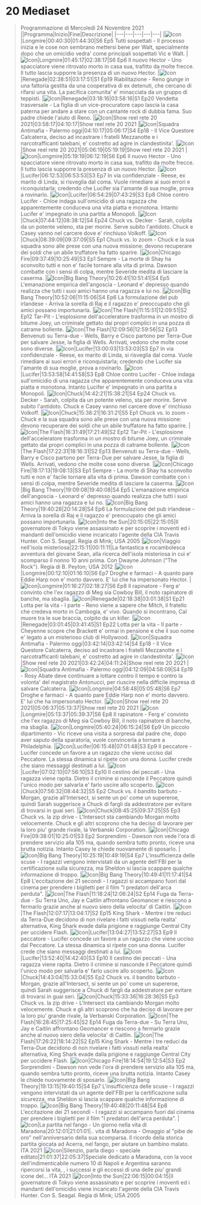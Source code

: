 # 20 Mediaset
> Programmazione di Mercoledì 24 Novembre 2021
||Programma|Inizio|Fine|Descrizione|
|---|---|---|---|---|
|![Icon](https://guidatv.sky.it/uuid/1e7b81af-a714-4f6e-851c-5e5c6745c140/cover?md5ChecksumParam=0fca8effec38ddf0684c936bdbecb9eb)|Longmire|00:40:30|01:44:30|S6 Ep5 Tutti sospettati - Il processo inizia e le cose non sembrano mettersi bene per Walt, specialmente dopo che un omicidio vedra' come principali sospettati Vic e Walt.
|![Icon](https://guidatv.sky.it/uuid/3ed49676-4aeb-4a0d-8afa-b931ddd2414e/cover?md5ChecksumParam=0fca8effec38ddf0684c936bdbecb9eb)|Longmire|01:45:17|02:38:17|S6 Ep6 Il nuovo Hector - Uno spacciatore viene ritrovato morto in casa sua, trafitto da molte frecce. Il tutto lascia supporre la presenza di un nuovo Hector.
|![Icon](https://guidatv.sky.it/uuid/e96f7f2e-fefe-4029-9a5f-0d61a31ec450/cover?md5ChecksumParam=b44b83119d43baaa505c1e594293d959)|Renegade|02:38:51|03:17:51|S1 Ep19 Riabilitazione - Reno giunge in una fattoria gestita da una cooperativa di ex detenuti, che cercano di rifarsi una vita. La pacifica comunita' e' minacciata da un gruppo di teppisti.
|![Icon](https://guidatv.sky.it/uuid/5e3e7762-14ff-482a-af9c-7021a8e19409/cover?md5ChecksumParam=b44b83119d43baaa505c1e594293d959)|Renegade|03:18:16|03:58:16|S1 Ep20 Vendetta trasversale - La figlia di un vice-procuratore capo lascia la casa paterna per andare a stare con un cantante rock di dubbia fama. Suo padre chiede l'aiuto di Reno.
|![Icon](https://guidatv.sky.it/uuid/intrattenimento_cover_oiOcEGjG-.png)|Show reel rete 20 2021|03:58:17|04:10:17|Show reel rete 20 2021
|![Icon](https://guidatv.sky.it/uuid/60950110-385e-4dc4-803a-d9f1c1d1a240/cover?md5ChecksumParam=ce58c00a850078fa7c3d48f2f33ba46e)|Squadra Antimafia - Palermo oggi|04:10:17|05:06:17|S4 Ep18 - Il Vice Questore Calcaterra, deciso ad incastrare i fratelli Mezzanotte e i narcotrafficanti talebani, e' costretto ad agire in clandestinita'.
|![Icon](https://guidatv.sky.it/uuid/intrattenimento_cover_oiOcEGjG-.png)|Show reel rete 20 2021|05:06:19|05:19:19|Show reel rete 20 2021
|![Icon](https://guidatv.sky.it/uuid/3ed49676-4aeb-4a0d-8afa-b931ddd2414e/cover?md5ChecksumParam=0fca8effec38ddf0684c936bdbecb9eb)|Longmire|05:19:19|06:12:19|S6 Ep6 Il nuovo Hector - Uno spacciatore viene ritrovato morto in casa sua, trafitto da molte frecce. Il tutto lascia supporre la presenza di un nuovo Hector.
|![Icon](https://guidatv.sky.it/uuid/aeb53964-20dd-49ed-8d9d-4d3e12ac74c9/cover?md5ChecksumParam=ac5fffb2c52e2a3a37addb4172653ecc)|Lucifer|06:12:53|06:53:53|S3 Ep7 In via confidenziale - Reese, ex marito di Linda, si risveglia dal coma. Vuole rimediare ai suoi errori e riconquistarla; credendo che Lucifer sia l'amante di sua moglie, prova a rovinarlo.
|![Icon](https://guidatv.sky.it/uuid/8a7c13b0-b38c-4e86-84d5-261ae40ecdf2/cover?md5ChecksumParam=5c32ec357bcbf12eaed23e6357a08d04)|Lucifer|06:54:29|07:43:29|S3 Ep8 Chloe contro Lucifer - Chloe indaga sull'omicidio di una ragazza che apparentemente conduceva una vita piatta e monotona. Intanto Lucifer e' impegnato in una partita a Monopoli.
|![Icon](https://guidatv.sky.it/uuid/84a908ae-bab4-4427-95c1-fb2a268804d1/cover?md5ChecksumParam=03359beaaca09698ee818e3215dcda7a)|Chuck|07:44:12|08:38:12|S4 Ep24 Chuck vs. Decker - Sarah, colpita da un potente veleno, sta per morire. Serve subito l'antidoto. Chuck e Casey vanno nel carcere dove e' rinchiuso Volkoff.
|![Icon](https://guidatv.sky.it/uuid/538014c4-2bfc-4b07-9216-54a6dd93867b/cover?md5ChecksumParam=00056dc02042bc44d89ef178b622a37c)|Chuck|08:39:09|09:37:09|S5 Ep1 Chuck vs. lo zoom - Chuck e la sua squadra sono alle prese con una nuova missione: devono recuperare dei soldi che un abile truffatore ha fatto sparire.
|![Icon](https://guidatv.sky.it/uuid/2aead514-5e5f-4e70-a92b-e480d744fbeb/cover?md5ChecksumParam=1ee54bdd3db06bb869e7014221912ac3)|Chicago Fire|09:37:49|10:25:49|S3 Ep1 Sempre - La morte di Shay ha sconvolto tutti e non e' facile tornare alla vita di prima. Dawson combatte con i sensi di colpa, mentre Severide medita di lasciare la caserma.
|![Icon](https://guidatv.sky.it/uuid/187d2e98-2ee7-4455-b656-3cb94c7964bb/cover?md5ChecksumParam=ff2aa1663505cf45765fa920870bc764)|Big Bang Theory|10:26:41|10:51:41|S4 Ep5 L'emanazione empirica dell'angoscia - Leonard e' depresso quando realizza che tutti i suoi amici hanno una ragazza e lui no.
|![Icon](https://guidatv.sky.it/uuid/e6ec69c1-82ee-42ef-a297-6ddfd9ce8f3b/cover?md5ChecksumParam=ff2aa1663505cf45765fa920870bc764)|Big Bang Theory|10:52:06|11:15:06|S4 Ep6 La formulazione del pub irlandese - Arriva la sorella di Raj e il ragazzo e' preoccupato che gli amici possano importunarla.
|![Icon](https://guidatv.sky.it/uuid/7fd54889-9b0e-4e5a-b6f0-30dc3fced85a/cover?md5ChecksumParam=4a176dab04c86b0e0010540df95335a9)|The Flash|11:15:51|12:09:51|S2 Ep12 Tar-Pit - L'esplosione dell'acceleratore trasforma in un mostro di bitume Joey, un criminale gettato dai propri complici in una pozza di catrame bollente.
|![Icon](https://guidatv.sky.it/uuid/adaa97c3-91a9-4be6-b7d7-8c65498006ab/cover?md5ChecksumParam=4a176dab04c86b0e0010540df95335a9)|The Flash|12:09:56|12:59:56|S2 Ep13 Benvenuti su Terra-due - Wells, Barry e Cisco partono per Terra-Due per salvare Jesse, la figlia di Wells. Arrivati, vedono che molte cose sono diverse.
|![Icon](https://guidatv.sky.it/uuid/aeb53964-20dd-49ed-8d9d-4d3e12ac74c9/cover?md5ChecksumParam=ac5fffb2c52e2a3a37addb4172653ecc)|Lucifer|13:00:03|13:53:03|S3 Ep7 In via confidenziale - Reese, ex marito di Linda, si risveglia dal coma. Vuole rimediare ai suoi errori e riconquistarla; credendo che Lucifer sia l'amante di sua moglie, prova a rovinarlo.
|![Icon](https://guidatv.sky.it/uuid/8a7c13b0-b38c-4e86-84d5-261ae40ecdf2/cover?md5ChecksumParam=5c32ec357bcbf12eaed23e6357a08d04)|Lucifer|13:53:58|14:41:58|S3 Ep8 Chloe contro Lucifer - Chloe indaga sull'omicidio di una ragazza che apparentemente conduceva una vita piatta e monotona. Intanto Lucifer e' impegnato in una partita a Monopoli.
|![Icon](https://guidatv.sky.it/uuid/84a908ae-bab4-4427-95c1-fb2a268804d1/cover?md5ChecksumParam=03359beaaca09698ee818e3215dcda7a)|Chuck|14:42:21|15:38:21|S4 Ep24 Chuck vs. Decker - Sarah, colpita da un potente veleno, sta per morire. Serve subito l'antidoto. Chuck e Casey vanno nel carcere dove e' rinchiuso Volkoff.
|![Icon](https://guidatv.sky.it/uuid/538014c4-2bfc-4b07-9216-54a6dd93867b/cover?md5ChecksumParam=00056dc02042bc44d89ef178b622a37c)|Chuck|15:38:21|16:31:21|S5 Ep1 Chuck vs. lo zoom - Chuck e la sua squadra sono alle prese con una nuova missione: devono recuperare dei soldi che un abile truffatore ha fatto sparire.
|![Icon](https://guidatv.sky.it/uuid/7fd54889-9b0e-4e5a-b6f0-30dc3fced85a/cover?md5ChecksumParam=4a176dab04c86b0e0010540df95335a9)|The Flash|16:31:49|17:21:49|S2 Ep12 Tar-Pit - L'esplosione dell'acceleratore trasforma in un mostro di bitume Joey, un criminale gettato dai propri complici in una pozza di catrame bollente.
|![Icon](https://guidatv.sky.it/uuid/adaa97c3-91a9-4be6-b7d7-8c65498006ab/cover?md5ChecksumParam=4a176dab04c86b0e0010540df95335a9)|The Flash|17:22:31|18:16:31|S2 Ep13 Benvenuti su Terra-due - Wells, Barry e Cisco partono per Terra-Due per salvare Jesse, la figlia di Wells. Arrivati, vedono che molte cose sono diverse.
|![Icon](https://guidatv.sky.it/uuid/2aead514-5e5f-4e70-a92b-e480d744fbeb/cover?md5ChecksumParam=1ee54bdd3db06bb869e7014221912ac3)|Chicago Fire|18:17:13|19:08:13|S3 Ep1 Sempre - La morte di Shay ha sconvolto tutti e non e' facile tornare alla vita di prima. Dawson combatte con i sensi di colpa, mentre Severide medita di lasciare la caserma.
|![Icon](https://guidatv.sky.it/uuid/187d2e98-2ee7-4455-b656-3cb94c7964bb/cover?md5ChecksumParam=ff2aa1663505cf45765fa920870bc764)|Big Bang Theory|19:09:08|19:40:08|S4 Ep5 L'emanazione empirica dell'angoscia - Leonard e' depresso quando realizza che tutti i suoi amici hanno una ragazza e lui no.
|![Icon](https://guidatv.sky.it/uuid/e6ec69c1-82ee-42ef-a297-6ddfd9ce8f3b/cover?md5ChecksumParam=ff2aa1663505cf45765fa920870bc764)|Big Bang Theory|19:40:28|20:14:28|S4 Ep6 La formulazione del pub irlandese - Arriva la sorella di Raj e il ragazzo e' preoccupato che gli amici possano importunarla.
|![Icon](https://guidatv.sky.it/uuid/88214538-7685-4e13-add9-56b2247f6371/cover?md5ChecksumParam=f6b5525aca3b6bc1b10b4bb29fb45249)|Into the Sun|20:15:05|22:15:05|Il governatore di Tokyo viene assassinato e per scoprire i moventi ed i mandanti dell'omicidio viene incaricato l'agente della CIA Travis Hunter. Con S. Seagal. Regia di Mink; USA 2005
|![Icon](https://guidatv.sky.it/uuid/d171d142-d40c-4feb-acfa-cbb8814ba194/cover?md5ChecksumParam=6c9d4f663aef2d2f48b1114c3d68b414)|Viaggio nell'isola misteriosa|22:15:11|00:11:11|La fantastica e rocambolesca avventura del giovane Sean, alla ricerca dell'isola misteriosa in cui e' scomparso il nonno 10 anni prima. Con Dwayne Johnson (&quot;The Rock&quot;). Regia di B. Peyton; USA 2012
|![Icon](https://guidatv.sky.it/uuid/1d0ce3f1-1ffb-4a37-bb6c-a1ffc83c5221/cover?md5ChecksumParam=0fca8effec38ddf0684c936bdbecb9eb)|Longmire|00:12:10|01:16:10|S6 Ep7 Droghe e farmaci - A quanto pare Eddie Harp non e' morto davvero. E' lui che ha impersonato Hector.
|![Icon](https://guidatv.sky.it/uuid/0bc19bfb-349d-4dea-86e0-2be4763af755/cover?md5ChecksumParam=0fca8effec38ddf0684c936bdbecb9eb)|Longmire|01:16:27|02:18:27|S6 Ep8 Il rapinatore - Ferg e' convinto che l'ex ragazzo di Meg sia Cowboy Bill, il noto rapinatore di banche, ma sbaglia.
|![Icon](https://guidatv.sky.it/uuid/73d56e75-5bce-488a-8162-b70fa758f79c/cover?md5ChecksumParam=b44b83119d43baaa505c1e594293d959)|Renegade|02:18:38|03:01:38|S1 Ep21 Lotta per la vita - I parte - Reno viene a sapere che Mitch, il fratello che credeva morto in Cambogia, e' vivo. Quando si incontrano, Cal muore tra le sue braccia, colpito da un killer.
|![Icon](https://guidatv.sky.it/uuid/8fe7639a-44dc-4031-9f11-638612fb7eb9/cover?md5ChecksumParam=b44b83119d43baaa505c1e594293d959)|Renegade|03:01:45|03:41:45|S1 Ep22 Lotta per la vita - II parte - Cheyenne scopre che Brackett e' ormai in pensione e che il suo nome e' legato a un misterioso club di Hollywood.
|![Icon](https://guidatv.sky.it/uuid/60950110-385e-4dc4-803a-d9f1c1d1a240/cover?md5ChecksumParam=ce58c00a850078fa7c3d48f2f33ba46e)|Squadra Antimafia - Palermo oggi|03:42:14|03:42:14|S4 Ep18 - Il Vice Questore Calcaterra, deciso ad incastrare i fratelli Mezzanotte e i narcotrafficanti talebani, e' costretto ad agire in clandestinita'.
|![Icon](https://guidatv.sky.it/uuid/intrattenimento_cover_oiOcEGjG-.png)|Show reel rete 20 2021|03:42:24|04:11:24|Show reel rete 20 2021
|![Icon](https://guidatv.sky.it/uuid/7f0e180d-1b71-4f7c-bcff-fa5ba955dc5d/cover?md5ChecksumParam=ce58c00a850078fa7c3d48f2f33ba46e)|Squadra Antimafia - Palermo oggi|04:12:09|04:58:09|S4 Ep19 - Rosy Abate deve continuare a lottare contro il tempo e contro la volonta' del magistrato Antonucci, per riuscire nella difficile impresa di salvare Calcaterra.
|![Icon](https://guidatv.sky.it/uuid/1d0ce3f1-1ffb-4a37-bb6c-a1ffc83c5221/cover?md5ChecksumParam=0fca8effec38ddf0684c936bdbecb9eb)|Longmire|04:58:48|05:05:48|S6 Ep7 Droghe e farmaci - A quanto pare Eddie Harp non e' morto davvero. E' lui che ha impersonato Hector.
|![Icon](https://guidatv.sky.it/uuid/intrattenimento_cover_oiOcEGjG-.png)|Show reel rete 20 2021|05:06:37|05:13:37|Show reel rete 20 2021
|![Icon](https://guidatv.sky.it/uuid/0bc19bfb-349d-4dea-86e0-2be4763af755/cover?md5ChecksumParam=0fca8effec38ddf0684c936bdbecb9eb)|Longmire|05:13:37|05:39:37|S6 Ep8 Il rapinatore - Ferg e' convinto che l'ex ragazzo di Meg sia Cowboy Bill, il noto rapinatore di banche, ma sbaglia.
|![Icon](https://guidatv.sky.it/uuid/81136953-68c0-4b94-9ad8-ec3bd144511f/cover?md5ChecksumParam=0fca8effec38ddf0684c936bdbecb9eb)|Longmire|05:40:24|06:15:24|S6 Ep9 Un piccolo dipartimento - Vic riceve una visita a sorpresa dal padre che, dopo aver saputo della sparatoria, vuole convincerla a tornare a Philadelphia.
|![Icon](https://guidatv.sky.it/uuid/5ef9e231-abc9-4e52-b172-1a4499b737c0/cover?md5ChecksumParam=5c32ec357bcbf12eaed23e6357a08d04)|Lucifer|06:15:48|07:01:48|S3 Ep9 Il peccatore - Lucifer concede un favore a un ragazzo che viene ucciso dal Peccatore. La stessa dinamica si ripete con una donna. Lucifer crede che siano messaggi destinati a lui.
|![Icon](https://guidatv.sky.it/uuid/e941cd05-cedc-455d-b5d8-dc7bc6a293d7/cover?md5ChecksumParam=5c32ec357bcbf12eaed23e6357a08d04)|Lucifer|07:02:10|07:56:10|S3 Ep10 Il cestino dei peccati - Una ragazza viene rapita. Dietro il crimine si nasconde il Peccatore quindi l'unico modo per salvarla e' farlo uscire allo scoperto.
|![Icon](https://guidatv.sky.it/uuid/831fd52a-4646-4175-bc70-afd26c69e0ec/cover?md5ChecksumParam=00056dc02042bc44d89ef178b622a37c)|Chuck|07:56:32|08:44:32|S5 Ep2 Chuck vs. il bandito barbuto - Morgan, grazie all'Intersect, si sente un po' come un supereroe, quindi Sarah suggerisce a Chuck di fargli da addestratore per evitare di trovarsi in guai seri.
|![Icon](https://guidatv.sky.it/uuid/dc3d3a49-f126-4f96-9a07-1a0d1bcc1808/cover?md5ChecksumParam=00056dc02042bc44d89ef178b622a37c)|Chuck|08:45:25|09:37:25|S5 Ep3 Chuck vs. la zip drive - L'Intersect sta cambiando Morgan molto velocemente. Chuck e gli altri scoprono che ha deciso di lavorare per la loro piu' grande rivale, la Verbanski Corporation.
|![Icon](https://guidatv.sky.it/uuid/18926aa3-e60d-4da6-9832-8aca89d053bf/cover?md5ChecksumParam=1ee54bdd3db06bb869e7014221912ac3)|Chicago Fire|09:38:01|10:25:01|S3 Ep2 Sorprendimi - Dawson non vede l'ora di prendere servizio alla 105 ma, quando sembra tutto pronto, riceve una brutta notizia. Intanto Casey le chiede nuovamente di sposarlo.
|![Icon](https://guidatv.sky.it/uuid/e2b64f10-6473-4cd1-8ce0-e89298bd64c3/cover?md5ChecksumParam=ff2aa1663505cf45765fa920870bc764)|Big Bang Theory|10:25:19|10:49:19|S4 Ep7 L'insufficienza delle scuse - I ragazzi vengono intervistati da un agente dell'FBI per la certificazione sulla sicurezza, ma Sheldon si lascia scappare qualche informazione di troppo.
|![Icon](https://guidatv.sky.it/uuid/9954f8c6-732f-4626-bc81-f19dd7443439/cover?md5ChecksumParam=ff2aa1663505cf45765fa920870bc764)|Big Bang Theory|10:49:41|11:17:41|S4 Ep8 L'eccitazione dei 21 secondi - I ragazzi si accampano fuori dal cinema per prendere i biglietti per il film &quot;I predatori dell'arca perduta&quot;.
|![Icon](https://guidatv.sky.it/uuid/092f58ff-9681-43e0-94ed-1ac6019e1146/cover?md5ChecksumParam=4a176dab04c86b0e0010540df95335a9)|The Flash|11:18:24|12:06:24|S2 Ep14 Fuga da Terra-due - Su Terra Uno, Jay e Caitlin affrontano Geomancer e riescono a fermarlo grazie anche al nuovo siero della velocita' di Caitlin.
|![Icon](https://guidatv.sky.it/uuid/1640df7b-4410-4710-aeda-b2fa2b7c1038/cover?md5ChecksumParam=4a176dab04c86b0e0010540df95335a9)|The Flash|12:07:17|13:04:17|S2 Ep15 King Shark - Mentre i tre reduci da Terra-Due decidono di non rivelare i fatti vissuti nella realta' alternativa, King Shark evade dalla prigione e raggiunge Central City per uccidere Flash.
|![Icon](https://guidatv.sky.it/uuid/5ef9e231-abc9-4e52-b172-1a4499b737c0/cover?md5ChecksumParam=5c32ec357bcbf12eaed23e6357a08d04)|Lucifer|13:04:27|13:52:27|S3 Ep9 Il peccatore - Lucifer concede un favore a un ragazzo che viene ucciso dal Peccatore. La stessa dinamica si ripete con una donna. Lucifer crede che siano messaggi destinati a lui.
|![Icon](https://guidatv.sky.it/uuid/e941cd05-cedc-455d-b5d8-dc7bc6a293d7/cover?md5ChecksumParam=5c32ec357bcbf12eaed23e6357a08d04)|Lucifer|13:52:40|14:42:40|S3 Ep10 Il cestino dei peccati - Una ragazza viene rapita. Dietro il crimine si nasconde il Peccatore quindi l'unico modo per salvarla e' farlo uscire allo scoperto.
|![Icon](https://guidatv.sky.it/uuid/831fd52a-4646-4175-bc70-afd26c69e0ec/cover?md5ChecksumParam=00056dc02042bc44d89ef178b622a37c)|Chuck|14:43:04|15:33:04|S5 Ep2 Chuck vs. il bandito barbuto - Morgan, grazie all'Intersect, si sente un po' come un supereroe, quindi Sarah suggerisce a Chuck di fargli da addestratore per evitare di trovarsi in guai seri.
|![Icon](https://guidatv.sky.it/uuid/dc3d3a49-f126-4f96-9a07-1a0d1bcc1808/cover?md5ChecksumParam=00056dc02042bc44d89ef178b622a37c)|Chuck|15:33:36|16:28:36|S5 Ep3 Chuck vs. la zip drive - L'Intersect sta cambiando Morgan molto velocemente. Chuck e gli altri scoprono che ha deciso di lavorare per la loro piu' grande rivale, la Verbanski Corporation.
|![Icon](https://guidatv.sky.it/uuid/092f58ff-9681-43e0-94ed-1ac6019e1146/cover?md5ChecksumParam=4a176dab04c86b0e0010540df95335a9)|The Flash|16:28:45|17:25:45|S2 Ep14 Fuga da Terra-due - Su Terra Uno, Jay e Caitlin affrontano Geomancer e riescono a fermarlo grazie anche al nuovo siero della velocita' di Caitlin.
|![Icon](https://guidatv.sky.it/uuid/1640df7b-4410-4710-aeda-b2fa2b7c1038/cover?md5ChecksumParam=4a176dab04c86b0e0010540df95335a9)|The Flash|17:26:22|18:14:22|S2 Ep15 King Shark - Mentre i tre reduci da Terra-Due decidono di non rivelare i fatti vissuti nella realta' alternativa, King Shark evade dalla prigione e raggiunge Central City per uccidere Flash.
|![Icon](https://guidatv.sky.it/uuid/18926aa3-e60d-4da6-9832-8aca89d053bf/cover?md5ChecksumParam=1ee54bdd3db06bb869e7014221912ac3)|Chicago Fire|18:14:54|19:12:54|S3 Ep2 Sorprendimi - Dawson non vede l'ora di prendere servizio alla 105 ma, quando sembra tutto pronto, riceve una brutta notizia. Intanto Casey le chiede nuovamente di sposarlo.
|![Icon](https://guidatv.sky.it/uuid/e2b64f10-6473-4cd1-8ce0-e89298bd64c3/cover?md5ChecksumParam=ff2aa1663505cf45765fa920870bc764)|Big Bang Theory|19:13:15|19:40:15|S4 Ep7 L'insufficienza delle scuse - I ragazzi vengono intervistati da un agente dell'FBI per la certificazione sulla sicurezza, ma Sheldon si lascia scappare qualche informazione di troppo.
|![Icon](https://guidatv.sky.it/uuid/9954f8c6-732f-4626-bc81-f19dd7443439/cover?md5ChecksumParam=ff2aa1663505cf45765fa920870bc764)|Big Bang Theory|19:40:48|20:11:48|S4 Ep8 L'eccitazione dei 21 secondi - I ragazzi si accampano fuori dal cinema per prendere i biglietti per il film &quot;I predatori dell'arca perduta&quot;.
|![Icon](https://guidatv.sky.it/uuid/c724f693-212b-4ab6-8370-93af48749e23/cover?md5ChecksumParam=bb6e3568db65abbc6280f76e189a1020)|La partita nel fango - Un giorno nella vita di Maradona|20:12:01|21:01:01|.. vita di Maradona - Omaggio al &quot;pibe de oro&quot; nell'anniversario della sua scomparsa. Il ricordo della storica partita giocata ad Acerra, nel fango, per aiutare un bambino malato. ITA 2021
|![Icon](https://guidatv.sky.it/uuid/intrattenimento_cover_oiOcEGjG-.png)|Silenzio, parla diego - speciale editato|21:01:37|22:05:37|Speciale dedicato a Maradona, con la voce dell'indimenticabile numero 10 di Napoli e Argentina saranno ripercorsi la vita, , i successi e gli eccessi di una delle piu' grandi icone del... ITA 2021
|![Icon](https://guidatv.sky.it/uuid/88214538-7685-4e13-add9-56b2247f6371/cover?md5ChecksumParam=f6b5525aca3b6bc1b10b4bb29fb45249)|Into the Sun|22:06:15|00:04:15|Il governatore di Tokyo viene assassinato e per scoprire i moventi ed i mandanti dell'omicidio viene incaricato l'agente della CIA Travis Hunter. Con S. Seagal. Regia di Mink; USA 2005